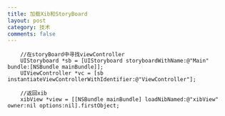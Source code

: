 ```yaml
---
title: 加载Xib和StoryBoard
layout: post
category: 技术
comments: false
---
```


        //在storyBoard中寻找viewController
        UIStoryboard *sb = [UIStoryboard storyboardWithName:@"Main" bundle:[NSBundle mainBundle]];
        UIViewController *vc = [sb instantiateViewControllerWithIdentifier:@"ViewController"];
        
        //返回xib
        xibView *view = [[NSBundle mainBundle] loadNibNamed:@"xibView" owner:nil options:nil].firstObject;
